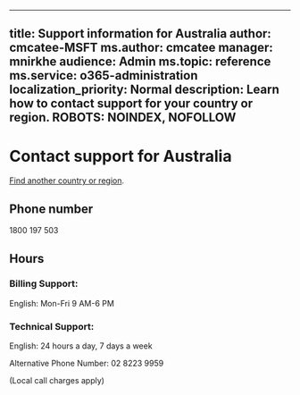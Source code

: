 ﻿
---                                
title: Support information for Australia
author: cmcatee-MSFT
ms.author: cmcatee
manager: mnirkhe
audience: Admin
ms.topic: reference
ms.service: o365-administration
localization_priority: Normal
description: Learn how to contact support for your country or region.
ROBOTS: NOINDEX, NOFOLLOW
---

# Contact support for Australia

[Find another country or region](../contact-support-for-business-products.md).

## Phone number
1800 197 503

## Hours
### Billing Support:

English: Mon-Fri 9 AM-6 PM

### Technical Support:

English: 24 hours a day, 7 days a week

Alternative Phone Number: 02 8223 9959

(Local call charges apply)


